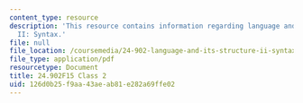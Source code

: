 ```yaml
---
content_type: resource
description: 'This resource contains information regarding language and its structure
  II: Syntax.'
file: null
file_location: /coursemedia/24-902-language-and-its-structure-ii-syntax-fall-2015/126d0b25f9aa43aeab81e282a69ffe02_MIT24_902F15_Class2.pdf
file_type: application/pdf
resourcetype: Document
title: 24.902F15 Class 2
uid: 126d0b25-f9aa-43ae-ab81-e282a69ffe02
---
```

